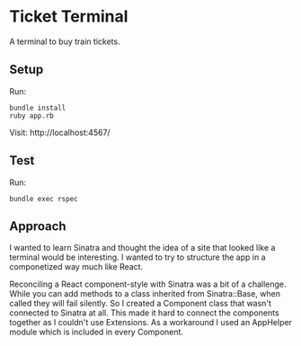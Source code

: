 # Ticket Terminal

A terminal to buy train tickets.

## Setup

Run:
```
bundle install
ruby app.rb
```

Visit:
http://localhost:4567/

## Test

Run:
```
bundle exec rspec
```

## Approach

I wanted to learn Sinatra and thought the idea of a site that looked like a terminal would be interesting.
I wanted to try to structure the app in a componetized way much like React.

Reconciling a React component-style with Sinatra was a bit of a challenge.
While you can add methods to a class inherited from Sinatra::Base, when called they will fail silently.
So I created a Component class that wasn't connected to Sinatra at all.
This made it hard to connect the components together as I couldn't use Extensions.
As a workaround I used an AppHelper module which is included in every Component.
